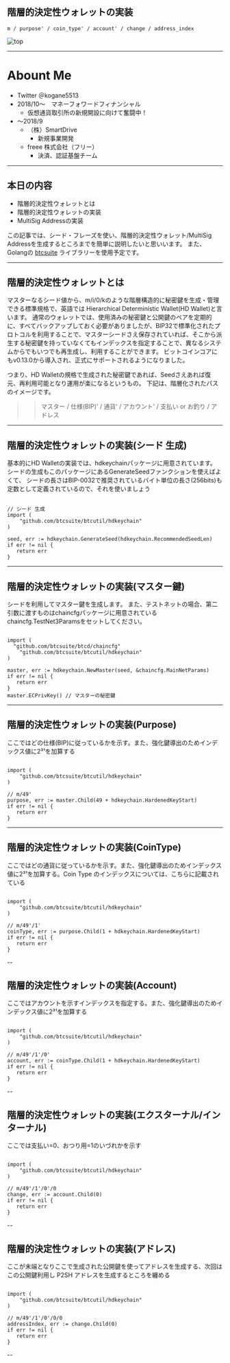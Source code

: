 ## 階層的決定性ウォレットの実装

```
m / purpose' / coin_type' / account' / change / address_index
```

![top](https://cdn-images-1.medium.com/max/1600/1*tBfwTsPiwvvMDEmrLMq5fA.png)

---

# Abount Me
  * Twitter ＠kogane5513
  * 2018/10〜　マネーフォワードフィナンシャル
    * 仮想通貨取引所の新規開設に向けて奮闘中！
  * 〜2018/9
    * （株）SmartDrive
      * 新規事業開発
    * freee 株式会社（フリー）
      * 決済、認証基盤チーム

---

## 本日の内容

* 階層的決定性ウォレットとは
* 階層的決定性ウォレットの実装
* MultiSig Addressの実装

この記事では、シード・フレーズを使い、階層的決定性ウォレット/MultiSig Addressを生成するところまでを簡単に説明したいと思いいます。
また、Golangの [btcsuite](https://cdn-images-1.medium.com/max/1600/1*tBfwTsPiwvvMDEmrLMq5fA.png) ライブラリーを使用予定です。

---

## 階層的決定性ウォレットとは

マスターなるシード値から、m/i/0/kのような階層構造的に秘密鍵を生成・管理できる標準規格で、英語では Hierarchical Deterministic Wallet(HD Wallet)と言います。
通常のウォレットでは、使用済みの秘密鍵と公開鍵のペアを定期的に、すべてバックアップしておく必要がありましたが、BIP32で標準化されたプロトコルを利用することで、マスターシードさえ保存されていれば、そこから派生する秘密鍵を持っていなくてもインデックスを指定することで、異なるシステムからでもいつでも再生成し、利用することができます。
ビットコインコアにもv0.13.0から導入され、正式にサポートされるようになりました。

つまり、HD Walletの規格で生成された秘密鍵であれば、Seedさえあれば復元、再利用可能となり運用が楽になるというもの。
下記は、階層化されたパスのイメージです。

>> マスター / 仕様(BIP)' / 通貨' / アカウント' / 支払い or お釣り / アドレス

---

## 階層的決定性ウォレットの実装(シード 生成)

基本的にHD Walletの実装では、hdkeychainパッケージに用意されています。
シードの生成もこのパッケージにあるGenerateSeedファンクションを使えばよくて、
シードの長さはBIP-0032で推奨されているバイト単位の長さ(256bits)も定数として定義されているので、それを使いましょう

```golang

// シード 生成
import (
	"github.com/btcsuite/btcutil/hdkeychain"
)

seed, err := hdkeychain.GenerateSeed(hdkeychain.RecommendedSeedLen)
if err != nil {
   return err
}
```

---

## 階層的決定性ウォレットの実装(マスター鍵)

シードを利用してマスター鍵を生成します。
また、テストネットの場合、第二引数に渡すものはchaincfgパッケージに用意されているchaincfg.TestNet3Paramsをセットしてください。

```golang

import (
  "github.com/btcsuite/btcd/chaincfg"
	"github.com/btcsuite/btcutil/hdkeychain"
)

master, err := hdkeychain.NewMaster(seed, &chaincfg.MainNetParams)
if err != nil {
   return err
}
master.ECPrivKey() // マスターの秘密鍵
```

---

## 階層的決定性ウォレットの実装(Purpose)

ここではどの仕様(BIP)に従っているかを示す。また、強化鍵導出のためインデックス値に2³¹を加算する

```golang

import (
	"github.com/btcsuite/btcutil/hdkeychain"
)

// m/49'
purpose, err := master.Child(49 + hdkeychain.HardenedKeyStart)
if err != nil {
   return err
}
```

---

## 階層的決定性ウォレットの実装(CoinType)

ここではどの通貨に従っているかを示す。また、強化鍵導出のためインデックス値に2³¹を加算する。Coin Type のインデックスについては、こちらに記載されている

```golang

import (
	"github.com/btcsuite/btcutil/hdkeychain"
)

// m/49'/1'
coinType, err := purpose.Child(1 + hdkeychain.HardenedKeyStart)
if err != nil {
   return err
}
```

--

## 階層的決定性ウォレットの実装(Account)

ここではアカウントを示すインデックスを指定する。また、強化鍵導出のためインデックス値に2³¹を加算する

```golang

import (
	"github.com/btcsuite/btcutil/hdkeychain"
)

// m/49'/1'/0'
account, err := coinType.Child(1 + hdkeychain.HardenedKeyStart)
if err != nil {
   return err
}
```

--

## 階層的決定性ウォレットの実装(エクスターナル/インターナル)

ここでは支払い=0、おつり用=1のいづれかを示す

```golang

import (
	"github.com/btcsuite/btcutil/hdkeychain"
)

// m/49'/1'/0'/0
change, err := account.Child(0)
if err != nil {
   return err
}
```

--

## 階層的決定性ウォレットの実装(アドレス)

ここが末端となりここで生成された公開鍵を使ってアドレスを生成する、次回はこの公開鍵利用し P2SH アドレスを生成するところを纏める

```golang

import (
	"github.com/btcsuite/btcutil/hdkeychain"
)

// m/49'/1'/0'/0/0
addressIndex, err := change.Child(0)
if err != nil {
   return err
}
```

--
